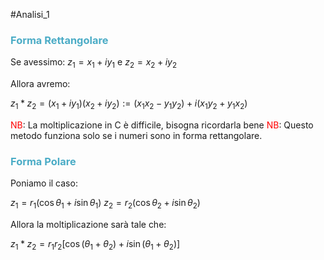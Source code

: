 #Analisi_1
### <font color="#4bacc6">Forma Rettangolare</font>

Se avessimo: $z_{1}=x_{1}+iy_{1}$ e $z_{2}=x_{2}+iy_{2}$

Allora avremo:

$z_{1}*z_{2}=(x_{1}+iy_{1})(x_{2}+iy_{2}):=(x_{1}x_{2}-y_{1}y_{2})+i(x_{1}y_{2}+y_{1}x_{2})$


<font color="#ff0000">NB</font>: La moltiplicazione in C è difficile, bisogna ricordarla bene
<font color="#ff0000">NB</font>: Questo metodo funziona solo se i numeri sono in forma rettangolare.


### <font color="#4bacc6">Forma Polare</font>

Poniamo il caso:

$z_{1}= r_{1}(\cos \theta_{1}+i\sin \theta_{1})$
$z_{2}= r_{2}(\cos \theta_{2}+i\sin \theta_{2})$

Allora la moltiplicazione sarà tale che:

$z_{1}*z_{2}=r_{1}r_{2}[\cos(\theta_{1}+\theta_{2})+i\sin(\theta_{1}+\theta_{2})]$